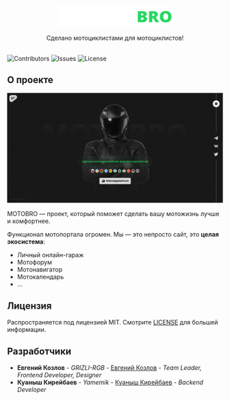 <br/>
<p align="center">
  <a href="https://github.com/GRIZLI-RGB/motobro">
    <img src="./public/images/logo.svg" alt="Logo" width="268" height="49">
  </a>

  <p align="center">
    Сделано мотоциклистами для мотоциклистов!
    <br/>
    <br/>
  </p>

</p>

![Contributors](https://img.shields.io/github/contributors/GRIZLI-RGB/motobro?color=dark-green) ![Issues](https://img.shields.io/github/issues/GRIZLI-RGB/motobro) ![License](https://img.shields.io/github/license/GRIZLI-RGB/motobro)

## О проекте

![Screen Shot](./public/images/prelanding-screenshot.png)

MOTOBRO — проект, который поможет сделать вашу мотожизнь лучше и комфортнее.

Функционал мотопортала огромен. Мы — это непросто сайт, это **целая экосистема**:

* Личный онлайн-гараж
* Мотофорум
* Мотонавигатор
* Мотокалендарь
* ...

## Лицензия

Распространяется под лицензией MIT. Смотрите [LICENSE](https://mit-license.org/) для большей информации.

## Разработчики

* **Евгений Козлов** - *GRIZLI-RGB* - [Евгений Козлов](https://github.com/GRIZLI-RGB/) - *Team Leader, Frontend Developer, Designer*
* **Куаныш Кирейбаев** - *Yamemik* - [Куаныш Кирейбаев](https://github.com/Yamemik) - *Backend Developer*